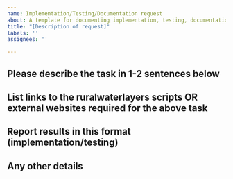 ```yaml
---
name: Implementation/Testing/Documentation request
about: A template for documenting implementation, testing, documentation requests
title: "[Description of request]"
labels: ''
assignees: ''

---
```


## Please describe the task in 1-2 sentences below


## List links to the ruralwaterlayers scripts OR external websites required for the above task


## Report results in this format (implementation/testing)


## Any other details
